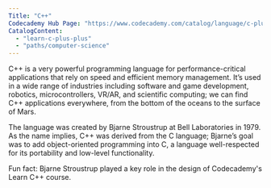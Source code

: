 ```yaml
---
Title: "C++"
Codecademy Hub Page: "https://www.codecademy.com/catalog/language/c-plus-plus"
CatalogContent:
  - "learn-c-plus-plus"
  - "paths/computer-science"
---
```


C++ is a very powerful programming language for performance-critical applications that rely on speed and efficient memory management. It’s used in a wide range of industries including software and game development, robotics, microcontrollers, VR/AR, and scientific computing; we can find C++ applications everywhere, from the bottom of the oceans to the surface of Mars.

The language was created by Bjarne Stroustrup at Bell Laboratories in 1979. As the name implies, C++ was derived from the C language; Bjarne’s goal was to add object-oriented programming into C, a language well-respected for its portability and low-level functionality.

Fun fact: Bjarne Stroustrup played a key role in the design of Codecademy's Learn C++ course.
